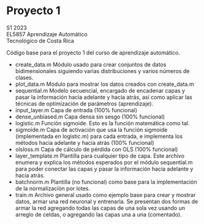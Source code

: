 # Proyecto 1

S1 2023<br/>
EL5857 Aprendizaje Automático<br/>
Tecnológico de Costa Rica <br/>

Código base para el proyecto 1 del curso de aprendizaje automático.

- create_data.m 
  Módulo usado para crear conjuntos de datos bidimensionales siguiendo
  varias distribuciones y varios números de clases.
- plot_data.m
  Módulo para mostrar los datos creados con create_data.m
- sequential.m
  Modelo secuencial, encargado de encadenar capas y pasar la
  información hacia adelante y hacia atrás, así como aplicar las
  técnicas de optimización de parámetros (aprendizaje).
- input_layer.m
  Capa de entrada (100% funcional)
- dense_unbiased.m
  Capa densa sin sesgo (100% funcional)
- logistic.m
  Función sigmoide.  Esto es la función matemática como tal.
- sigmoide.m
  Capa de activación que usa la función sigmoide (implementada en
  logistic.m) para cada entrada, e implementa los métodos hacia adelante y 
  hacia atrás (100% funcional)
- olsloss.m
  Capa de cálculo de pérdida con OLS (100% funcional)
- layer_template.m
  Plantilla para cualquier tipo de capa.  Este archivo enumera y explica
  los métodos esperados por el módulo sequential.m para poder conectar las
  capas y pasar la información hacia adelante y hacia atrás.
- batchnorm.m 
  Plantilla (no funcional) como base para la implementación de la
  normalizacíón por lotes.
- train.m
  Archivo general usado como ejemplo base para crear y mostrar datos, armar
  una red neuronal y entrenarla.  Se presentan dos formas de armar la
  red agregando todas las capas de una sola vez usando un arreglo de celdas,
  o agregando las capas una a una (comentado).
